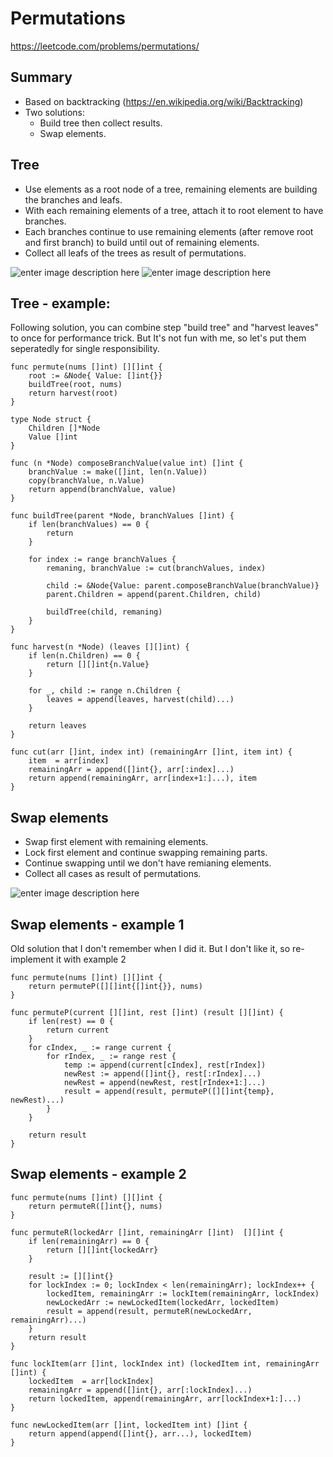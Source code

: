 # Permutations

https://leetcode.com/problems/permutations/

## Summary
 - Based on backtracking (https://en.wikipedia.org/wiki/Backtracking)
 - Two solutions:
	 - Build tree then collect results.
	 - Swap elements.

## Tree
- Use elements as a root node of a tree, remaining elements are building the branches and leafs.
- With each remaining elements of a tree, attach it to root element to have branches.
- Each branches continue to use remaining elements (after remove root and first branch) to build until out of remaining elements.
 - Collect all leafs of the trees as result of permutations.

![enter image description here](https://raw.githubusercontent.com/ledongthuc/notes/master/leetcode/permutations/Permutations-build%20tree%20%28step%29.png)
![enter image description here](https://raw.githubusercontent.com/ledongthuc/notes/master/leetcode/permutations/Permutations-build%20tree%20%28full%29.png)

## Tree - example:

Following solution, you can combine step "build tree" and "harvest leaves" to once for performance trick.
But It's not fun with me, so let's put them seperatedly for single responsibility.

```
func permute(nums []int) [][]int {
    root := &Node{ Value: []int{}}
    buildTree(root, nums)
    return harvest(root)
}

type Node struct {
    Children []*Node
    Value []int
}

func (n *Node) composeBranchValue(value int) []int {
    branchValue := make([]int, len(n.Value))
    copy(branchValue, n.Value)
    return append(branchValue, value)
}

func buildTree(parent *Node, branchValues []int) {
    if len(branchValues) == 0 {
        return
    }
    
    for index := range branchValues {
        remaning, branchValue := cut(branchValues, index)
        
        child := &Node{Value: parent.composeBranchValue(branchValue)}
        parent.Children = append(parent.Children, child)
        
        buildTree(child, remaning)
    }
}

func harvest(n *Node) (leaves [][]int) {
    if len(n.Children) == 0 {
        return [][]int{n.Value}
    }
    
    for _, child := range n.Children {
        leaves = append(leaves, harvest(child)...)
    }
    
    return leaves
}

func cut(arr []int, index int) (remainingArr []int, item int) {
    item  = arr[index]
    remainingArr = append([]int{}, arr[:index]...)
    return append(remainingArr, arr[index+1:]...), item
}
```

## Swap elements
 - Swap first element with remaining elements.
 - Lock first element and continue swapping remaining parts.
 - Continue swapping until we don't have remianing elements.
 - Collect all cases as result of permutations.

![enter image description here](https://raw.githubusercontent.com/ledongthuc/notes/master/leetcode/permutations/Permutations-swap.png)

## Swap elements - example 1

Old solution that I don't remember when I did it. But I don't like it, so re-implement it with example 2

```
func permute(nums []int) [][]int {
    return permuteP([][]int{[]int{}}, nums) 
}

func permuteP(current [][]int, rest []int) (result [][]int) {
    if len(rest) == 0 {
        return current
    }
    for cIndex, _ := range current {
        for rIndex, _ := range rest {
            temp := append(current[cIndex], rest[rIndex])
            newRest := append([]int{}, rest[:rIndex]...)
            newRest = append(newRest, rest[rIndex+1:]...)
            result = append(result, permuteP([][]int{temp}, newRest)...)
        }
    }
    
    return result
}
```

## Swap elements - example 2

```
func permute(nums []int) [][]int {
    return permuteR([]int{}, nums)
}

func permuteR(lockedArr []int, remainingArr []int)  [][]int {
    if len(remainingArr) == 0 {
        return [][]int{lockedArr}
    }
    
    result := [][]int{}
    for lockIndex := 0; lockIndex < len(remainingArr); lockIndex++ {
        lockedItem, remainingArr := lockItem(remainingArr, lockIndex)
        newLockedArr := newLockedItem(lockedArr, lockedItem)
        result = append(result, permuteR(newLockedArr, remainingArr)...)
    }
    return result
}

func lockItem(arr []int, lockIndex int) (lockedItem int, remainingArr []int) {
    lockedItem  = arr[lockIndex]
    remainingArr = append([]int{}, arr[:lockIndex]...)
    return lockedItem, append(remainingArr, arr[lockIndex+1:]...)
}

func newLockedItem(arr []int, lockedItem int) []int {
    return append(append([]int{}, arr...), lockedItem)
}
```
